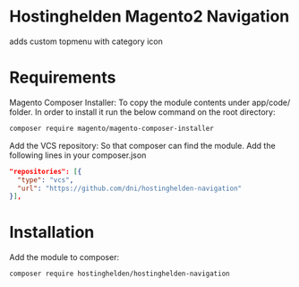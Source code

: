 # Hostinghelden Magento2 Navigation
adds custom topmenu with category icon

# Requirements

Magento Composer Installer: To copy the module contents under app/code/ folder. In order to install it run the below command on the root directory:

```sh
composer require magento/magento-composer-installer
```

Add the VCS repository: So that composer can find the module. Add the following lines in your composer.json

```json
"repositories": [{
  "type": "vcs",
  "url": "https://github.com/dni/hostinghelden-navigation"
}],
```

# Installation

Add the module to composer:

```sh
composer require hostinghelden/hostinghelden-navigation
```
